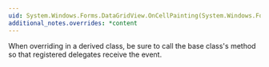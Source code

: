 ```yaml
---
uid: System.Windows.Forms.DataGridView.OnCellPainting(System.Windows.Forms.DataGridViewCellPaintingEventArgs)
additional_notes.overrides: *content
---
```


<p>When overriding <xref href="System.Windows.Forms.DataGridView.OnCellPainting(System.Windows.Forms.DataGridViewCellPaintingEventArgs)"></xref> in a derived class, be sure to call the base class's <xref href="System.Windows.Forms.DataGridView.OnCellPainting(System.Windows.Forms.DataGridViewCellPaintingEventArgs)"></xref> method so that registered delegates receive the event.</p>


